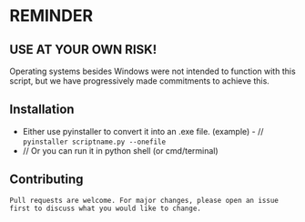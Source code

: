 # REMINDER
## USE AT YOUR OWN RISK!

Operating systems besides Windows were not intended to function with this script, but we have progressively made commitments to achieve this.

## Installation
* Either use pyinstaller to convert it into an .exe file. (example) - 
// ```pyinstaller scriptname.py --onefile```
* // Or you can run it in python shell (or cmd/terminal)

## Contributing
```Pull requests are welcome. For major changes, please open an issue first to discuss what you would like to change.```
